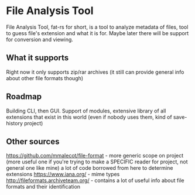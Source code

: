 # File Analysis Tool
File Analysis Tool, fat-rs for short, is a tool to analyze metadata of files, tool to guess file's extension and what it is for.
Maybe later there will be support for conversion and viewing.
## What it supports
Right now it only supports zip/rar archives (it still can provide general info about other file formats though)
## Roadmap
Building CLI, then GUI.
Support of modules, extensive library of all extensions that exist in this world (even if nobody uses them, kind of save-history project)
## Other sources
https://github.com/mmalecot/file-format - more generic scope on project (more useful one if you're trying to make a SPECIFIC reader for project, not general one like mine)
a lot of code borrowed from here to determine extensions
https://www.iana.org/ - mime types
http://fileformats.archiveteam.org/ - contains a lot of useful info about file formats and their identification